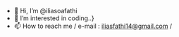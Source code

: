 - 👋 Hi, I’m @iliasoafathi
- 👀 I’m interested in coding..}
- 📫 How to reach me / e-mail : iliasfathi14@gmail.com /
<!---
iliasoafathi/iliasoafathi is a ✨ special ✨ repository because its `README.md` (this file) appears on your GitHub profile.
You can click the Preview link to take a look at your changes.
--->
